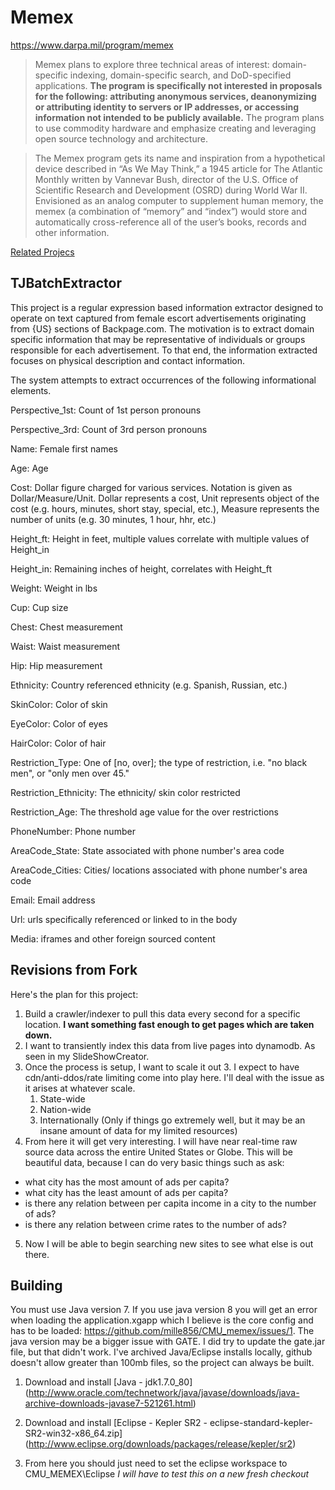 # Memex

https://www.darpa.mil/program/memex
>Memex plans to explore three technical areas of interest: domain-specific indexing, domain-specific search, and DoD-specified applications. **The program is specifically not interested in proposals for the following: attributing anonymous services, deanonymizing or attributing identity to servers or IP addresses, or accessing information not intended to be publicly available.** The program plans to use commodity hardware and emphasize creating and leveraging open source technology and architecture.

>The Memex program gets its name and inspiration from a hypothetical device described in “As We May Think,” a 1945 article for The Atlantic Monthly written by Vannevar Bush, director of the U.S. Office of Scientific Research and Development (OSRD) during World War II. Envisioned as an analog computer to supplement human memory, the memex (a combination of “memory” and “index”) would store and automatically cross-reference all of the user’s books, records and other information.

[Related Projecs](https://opencatalog.darpa.mil/MEMEX.html)

## TJBatchExtractor
This project is a regular expression based information extractor designed to operate on
text captured from female escort advertisements originating from {US}
sections of Backpage.com. The motivation is to extract domain specific
information that may be representative of individuals or groups
responsible for each advertisement. To that end, the information extracted
focuses on physical description and contact information.

The system attempts to extract occurrences of the following informational elements.

Perspective_1st: Count of 1st person pronouns

Perspective_3rd: Count of 3rd person pronouns

Name: Female first names

Age: Age

Cost: Dollar figure charged for various services. Notation is given as Dollar/Measure/Unit. Dollar represents a cost, Unit represents object of the cost (e.g. hours, minutes, short stay, special, etc.), Measure represents the number of units (e.g. 30 minutes, 1 hour, hhr, etc.)

Height_ft: Height in feet, multiple values correlate with multiple values of Height_in

Height_in: Remaining inches of height, correlates with Height_ft

Weight: Weight in lbs

Cup: Cup size

Chest: Chest measurement

Waist: Waist measurement

Hip: Hip measurement

Ethnicity: Country referenced ethnicity (e.g. Spanish, Russian, etc.)

SkinColor: Color of skin

EyeColor: Color of eyes

HairColor: Color of hair

Restriction_Type: One of [no, over]; the type of restriction, i.e. "no black men", or "only men over 45."

Restriction_Ethnicity: The ethnicity/ skin color restricted

Restriction_Age: The threshold age value for the over restrictions

PhoneNumber: Phone number

AreaCode_State: State associated with phone number's area code

AreaCode_Cities: Cities/ locations associated with phone number's area code

Email: Email address

Url: urls specifically referenced or linked to in the body

Media: iframes and other foreign sourced content

## Revisions from Fork

Here's the plan for this project:
1. Build a crawler/indexer to pull this data every second for a specific location. **I want something fast enough to get pages which are taken down.**
2. I want to transiently index this data from live pages into dynamodb. As seen in my SlideShowCreator.
3. Once the process is setup, I want to scale it out
   3. I expect to have cdn/anti-ddos/rate limiting come into play here. I'll deal with the issue as it arises at whatever scale.
   1. State-wide
   2. Nation-wide
   3. Internationally (Only if things go extremely well, but it may be an insane amount of data for my limited resources)
4. From here it will get very interesting. I will have near real-time raw source data across the entire United States or Globe. This will be beautiful data, because I can do very basic things such as ask:
  - what city has the most amount of ads per capita?
  - what city has the least amount of ads per capita?
  - is there any relation between per capita income in a city to the number of ads?
  - is there any relation between crime rates to the number of ads?
5. Now I will be able to begin searching new sites to see what else is out there.

## Building

You must use Java version 7. If you use java version 8 you will get an error when loading the application.xgapp which I believe is the core config and has to be loaded: https://github.com/mille856/CMU_memex/issues/1. The java version may be a bigger issue with GATE. I did try to update the gate.jar file, but that didn't work. I've archived Java/Eclipse installs locally, github doesn't allow greater than 100mb files, so the project can always be built.

1. Download and install [Java - jdk1.7.0_80] (http://www.oracle.com/technetwork/java/javase/downloads/java-archive-downloads-javase7-521261.html)

2. Download and install [Eclipse - Kepler SR2 - eclipse-standard-kepler-SR2-win32-x86_64.zip] (http://www.eclipse.org/downloads/packages/release/kepler/sr2)

3. From here you should just need to set the eclipse workspace to CMU_MEMEX\Eclipse
*I will have to test this on a new fresh checkout*